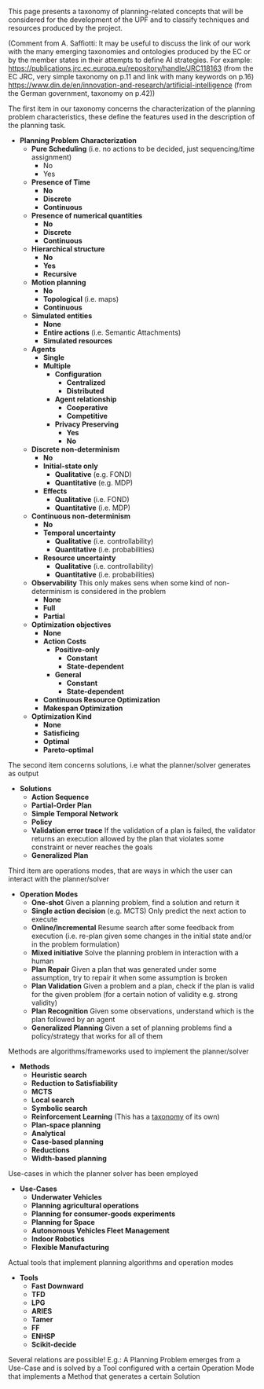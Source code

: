This page presents a taxonomy of planning-related concepts that will be considered for the development of the UPF and to classify techniques and resources produced by the project.

(Comment from A. Saffiotti: It may be useful to discuss the link of our work with the many emerging taxonomies and ontologies produced by the EC or by the member states in their attempts to define AI strategies.  For example:
https://publications.jrc.ec.europa.eu/repository/handle/JRC118163 (from the EC JRC, very simple taxonomy on p.11 and link with many keywords on p.16)
https://www.din.de/en/innovation-and-research/artificial-intelligence (from the German government, taxonomy on p.42))

The first item in our taxonomy concerns the characterization of the planning problem characteristics, these define the features used in the description of the planning task.
* **Planning Problem Characterization**
  * **Pure Scheduling** (i.e. no actions to be decided, just sequencing/time assignment)
    * No
    * Yes
  * **Presence of Time**
    * **No**
    * **Discrete**
    * **Continuous**
  * **Presence of numerical quantities**
    * **No**
    * **Discrete**
    * **Continuous**
  * **Hierarchical structure**
    * **No**
    * **Yes**
    * **Recursive**
  * **Motion planning**
    * **No**
    * **Topological** (i.e. maps)
    * **Continuous**
  * **Simulated entities**
    * **None**
    * **Entire actions** (i.e. Semantic Attachments)
    * **Simulated resources**
  * **Agents**
    * **Single**
    * **Multiple**
      * **Configuration**
        * **Centralized**
        * **Distributed**
      * **Agent relationship**
        * **Cooperative**
        * **Competitive**
      * **Privacy Preserving**
        * **Yes**
        * **No**
  * **Discrete non-determinism**
    * **No**
    * **Initial-state only**
      * **Qualitative** (e.g. FOND)
      * **Quantitative** (e.g. MDP)
    * **Effects**
      * **Qualitative** (i.e. FOND)
      * **Quantitative** (i.e. MDP)
  * **Continuous non-determinism**
    * **No**
    * **Temporal uncertainty**
      * **Qualitative** (i.e. controllability)
      * **Quantitative** (i.e. probabilities)
    * **Resource uncertainty**
      * **Qualitative** (i.e. controllability)
      * **Quantitative** (i.e. probabilities)
  * **Observability**
    This only makes sens when some kind of non-determinism is considered in the problem
    * **None**
    * **Full**
    * **Partial**
  * **Optimization objectives**
    * **None**
    * **Action Costs**
      * **Positive-only**
        * **Constant**
        * **State-dependent**
      * **General**
        * **Constant**
        * **State-dependent**
    * **Continuous Resource Optimization**
    * **Makespan Optimization**
  * **Optimization Kind**
    * **None**
    * **Satisficing**
    * **Optimal**
    * **Pareto-optimal**

The second item concerns solutions, i.e what the planner/solver generates as output 
* **Solutions**
  * **Action Sequence**
  * **Partial-Order Plan**
  * **Simple Temporal Network**
  * **Policy**
  * **Validation error trace**
    If the validation of a plan is failed, the validator returns an execution allowed by the plan that violates some constraint or never reaches the goals
  * **Generalized Plan**

Third item are operations modes, that are ways in which the user can interact with the planner/solver
* **Operation Modes**
  * **One-shot**
    Given a planning problem, find a solution and return it
  * **Single action decision** (e.g. MCTS)
    Only predict the next action to execute
  * **Online/Incremental**
    Resume search after some feedback from execution (i.e. re-plan given some changes in the initial state and/or in the problem formulation)
  * **Mixed initiative**
    Solve the planning problem in interaction with a human
  * **Plan Repair**
    Given a plan that was generated under some assumption, try to repair it when some assumption is broken
  * **Plan Validation**
    Given a problem and a plan, check if the plan is valid for the given problem (for a certain notion of validity e.g. strong validity)
  * **Plan Recognition**
    Given some observations, understand which is the plan followed by an agent
  * **Generalized Planning**
    Given a set of planning problems find a policy/strategy that works for all of them

Methods are algorithms/frameworks used to implement the planner/solver
* **Methods**
  * **Heuristic search**
  * **Reduction to Satisfiability**
  * **MCTS**
  * **Local search**
  * **Symbolic search**
  * **Reinforcement Learning** (This has a [taxonomy](https://spinningup.openai.com/en/latest/spinningup/rl_intro2.html#a-taxonomy-of-rl-algorithms) of its own)
  * **Plan-space planning**
  * **Analytical**
  * **Case-based planning**
  * **Reductions**
  * **Width-based planning**

Use-cases in which the planner solver has been employed
* **Use-Cases**
  * **Underwater Vehicles**
  * **Planning agricultural operations**
  * **Planning for consumer-goods experiments**
  * **Planning for Space**
  * **Autonomous Vehicles Fleet Management**
  * **Indoor Robotics**
  * **Flexible Manufacturing**

Actual tools that implement planning algorithms and operation modes
* **Tools**
  * **Fast Downward**
  * **TFD**
  * **LPG**
  * **ARIES**
  * **Tamer**
  * **FF**
  * **ENHSP**
  * **Scikit-decide**

Several relations are possible!
E.g.:
A Planning Problem emerges from a Use-Case and is solved by a Tool configured with a certain Operation Mode that implements a Method that generates a certain Solution




